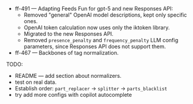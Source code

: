 
- ff-491 — Adapting Feeds Fun for gpt-5 and new Responses API:
  - Removed "general" OpenAI model descriptions, kept only specific ones.
  - OpenAI token calculation now uses only the iktoken library.
  - Migrated to the new Responses API.
  - Removed `presence_penalty` and `frequency_penalty` LLM config parameters, since Responses API does not support them.
- ff-467 — Backbones of tag normalization.


TODO:

- README — add section about normalizers.
- test on real data.
- Establish order: `part_replacer` -> `splitter` -> `parts_blacklist`
- try add more configs with copilot autocomplete
